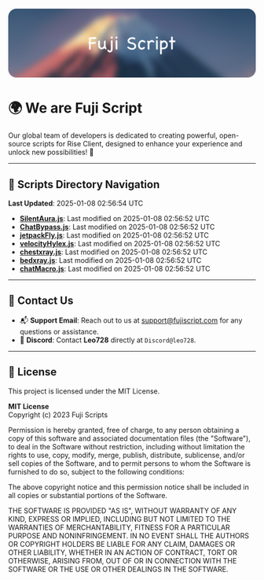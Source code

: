 ![Banner](.github/b.webp)

# 🌍 **We are Fuji Script**

Our global team of developers is dedicated to creating powerful, open-source scripts for Rise Client, designed to enhance your experience and unlock new possibilities! 🌟

---
<!-- SCRIPTS_NAVIGATION_START -->
## 📂 **Scripts Directory Navigation**

**Last Updated**: 2025-01-08 02:56:54 UTC

- **[SilentAura.js](scripts/SilentAura.js)**: Last modified on 2025-01-08 02:56:52 UTC
- **[ChatBypass.js](scripts/ChatBypass.js)**: Last modified on 2025-01-08 02:56:52 UTC
- **[jetpackFly.js](scripts/jetpackFly.js)**: Last modified on 2025-01-08 02:56:52 UTC
- **[velocityHylex.js](scripts/velocityHylex.js)**: Last modified on 2025-01-08 02:56:52 UTC
- **[chestxray.js](scripts/chestxray.js)**: Last modified on 2025-01-08 02:56:52 UTC
- **[bedxray.js](scripts/bedxray.js)**: Last modified on 2025-01-08 02:56:52 UTC
- **[chatMacro.js](scripts/chatMacro.js)**: Last modified on 2025-01-08 02:56:52 UTC

<!-- SCRIPTS_NAVIGATION_END -->

---

## 💬 **Contact Us**  
- 📬 **Support Email**: Reach out to us at [support@fujiscript.com](mailto:support@fujiscript.com) for any questions or assistance.  
- 💬 **Discord**: Contact **Leo728** directly at `Discord@leo728`.

---

## 📜 **License**

This project is licensed under the MIT License.  

**MIT License**  
Copyright (c) 2023 Fuji Scripts  

Permission is hereby granted, free of charge, to any person obtaining a copy of this software and associated documentation files (the "Software"), to deal in the Software without restriction, including without limitation the rights to use, copy, modify, merge, publish, distribute, sublicense, and/or sell copies of the Software, and to permit persons to whom the Software is furnished to do so, subject to the following conditions:  

The above copyright notice and this permission notice shall be included in all copies or substantial portions of the Software.  

THE SOFTWARE IS PROVIDED "AS IS", WITHOUT WARRANTY OF ANY KIND, EXPRESS OR IMPLIED, INCLUDING BUT NOT LIMITED TO THE WARRANTIES OF MERCHANTABILITY, FITNESS FOR A PARTICULAR PURPOSE AND NONINFRINGEMENT. IN NO EVENT SHALL THE AUTHORS OR COPYRIGHT HOLDERS BE LIABLE FOR ANY CLAIM, DAMAGES OR OTHER LIABILITY, WHETHER IN AN ACTION OF CONTRACT, TORT OR OTHERWISE, ARISING FROM, OUT OF OR IN CONNECTION WITH THE SOFTWARE OR THE USE OR OTHER DEALINGS IN THE SOFTWARE.  
